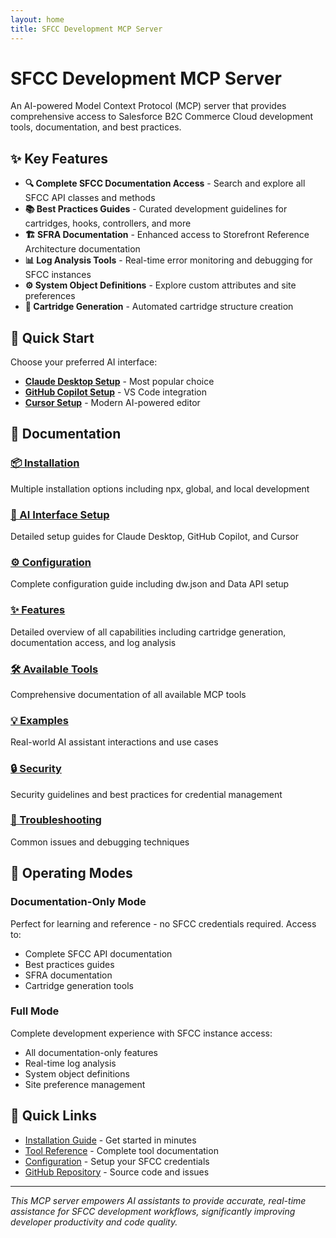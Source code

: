 ```yaml
---
layout: home
title: SFCC Development MCP Server
---
```


# SFCC Development MCP Server

An AI-powered Model Context Protocol (MCP) server that provides comprehensive access to Salesforce B2C Commerce Cloud development tools, documentation, and best practices.

## ✨ Key Features

- **🔍 Complete SFCC Documentation Access** - Search and explore all SFCC API classes and methods
- **📚 Best Practices Guides** - Curated development guidelines for cartridges, hooks, controllers, and more
- **🏗️ SFRA Documentation** - Enhanced access to Storefront Reference Architecture documentation
- **📊 Log Analysis Tools** - Real-time error monitoring and debugging for SFCC instances
- **⚙️ System Object Definitions** - Explore custom attributes and site preferences
- **🚀 Cartridge Generation** - Automated cartridge structure creation

## 🚀 Quick Start

Choose your preferred AI interface:

- **[Claude Desktop Setup](ai-interfaces#claude-desktop)** - Most popular choice
- **[GitHub Copilot Setup](ai-interfaces#github-copilot)** - VS Code integration
- **[Cursor Setup](ai-interfaces#cursor)** - Modern AI-powered editor

## 📖 Documentation

<div class="grid">
  <div class="card">
    <h3><a href="installation">📦 Installation</a></h3>
    <p>Multiple installation options including npx, global, and local development</p>
  </div>
  
  <div class="card">
    <h3><a href="ai-interfaces">🤖 AI Interface Setup</a></h3>
    <p>Detailed setup guides for Claude Desktop, GitHub Copilot, and Cursor</p>
  </div>
  
  <div class="card">
    <h3><a href="configuration">⚙️ Configuration</a></h3>
    <p>Complete configuration guide including dw.json and Data API setup</p>
  </div>
  
  <div class="card">
    <h3><a href="features">✨ Features</a></h3>
    <p>Detailed overview of all capabilities including cartridge generation, documentation access, and log analysis</p>
  </div>
  
  <div class="card">
    <h3><a href="tools">🛠️ Available Tools</a></h3>
    <p>Comprehensive documentation of all available MCP tools</p>
  </div>
  
  <div class="card">
    <h3><a href="examples">💡 Examples</a></h3>
    <p>Real-world AI assistant interactions and use cases</p>
  </div>
  
  <div class="card">
    <h3><a href="security">🔒 Security</a></h3>
    <p>Security guidelines and best practices for credential management</p>
  </div>
  
  <div class="card">
    <h3><a href="troubleshooting">🐛 Troubleshooting</a></h3>
    <p>Common issues and debugging techniques</p>
  </div>
</div>

## 🎯 Operating Modes

### Documentation-Only Mode
Perfect for learning and reference - no SFCC credentials required. Access to:
- Complete SFCC API documentation
- Best practices guides  
- SFRA documentation
- Cartridge generation tools

### Full Mode
Complete development experience with SFCC instance access:
- All documentation-only features
- Real-time log analysis
- System object definitions
- Site preference management

## 🔗 Quick Links

- [Installation Guide](installation) - Get started in minutes
- [Tool Reference](tools) - Complete tool documentation  
- [Configuration](configuration) - Setup your SFCC credentials
- [GitHub Repository](https://github.com/taurgis/sfcc-dev-mcp) - Source code and issues

---

*This MCP server empowers AI assistants to provide accurate, real-time assistance for SFCC development workflows, significantly improving developer productivity and code quality.*
